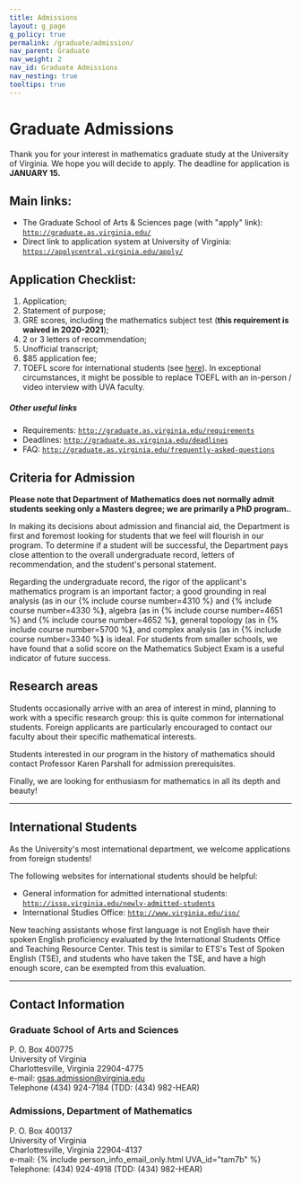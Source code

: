 ```yaml
---
title: Admissions
layout: g_page
g_policy: true
permalink: /graduate/admission/
nav_parent: Graduate
nav_weight: 2
nav_id: Graduate Admissions
nav_nesting: true
tooltips: true
---
```


<h1 class="mb-3">Graduate Admissions</h1>

 Thank you for your interest in mathematics graduate study at the University of Virginia. We hope you will decide to apply. The deadline for application is <strong>JANUARY 15.</strong>
 
## Main links:

- The Graduate School of Arts & Sciences page (with "apply" link): [`http://graduate.as.virginia.edu/`](http://graduate.as.virginia.edu/)
- Direct link to application system at University of Virginia: [`https://applycentral.virginia.edu/apply/`](https://applycentral.virginia.edu/apply/)

## Application Checklist:
1. Application;
2. Statement of purpose;
3. GRE scores, including the mathematics&nbsp;subject test (<b>this requirement is waived in 2020-2021</b>);
4. 2 or 3 letters of recommendation;
5. Unofficial transcript;
6. $85 application fee;
7. TOEFL score for international students (see <a href="http://graduate.as.virginia.edu/requirements">here</a>). In exceptional circumstances, it might be possible to replace TOEFL with an in-person / video interview with UVA faculty.

##### Other useful links

- Requirements: [`http://graduate.as.virginia.edu/requirements`](http://graduate.as.virginia.edu/requirements)
- Deadlines: [`http://graduate.as.virginia.edu/deadlines`](http://graduate.as.virginia.edu/deadlines)
- FAQ: [`http://graduate.as.virginia.edu/frequently-asked-questions`](http://graduate.as.virginia.edu/frequently-asked-questions)

## Criteria for Admission

<strong>Please note that Department of Mathematics does not normally admit students seeking only a Masters degree; we are primarily a PhD program.</strong>.

In making its decisions about admission and financial aid, the Department is first and foremost looking for students that we feel will flourish in our program. To determine if a student will be successful, the Department pays close attention to the overall undergraduate record, letters of recommendation, and the student&#39;s personal statement.

 Regarding the undergraduate record, the rigor of the applicant&#39;s mathematics program is an important factor; a good grounding in real analysis (as in our {% include course number=4310 %} and {% include course number=4330 %}<span style="margin-left: -4px;"></span>), algebra (as in {% include course number=4651 %} and {% include course number=4652 %}<span style="margin-left: -4px;"></span>), general topology (as in {% include course number=5700 %}<span style="margin-left: -4px;"></span>), and complex analysis (as in {% include course number=3340 %}<span style="margin-left: -4px;"></span>) is ideal. For students from smaller schools, we have found that a solid score on the Mathematics Subject Exam is a useful indicator of future success.

## Research areas

Students occasionally arrive with an area of interest in mind, planning to work with a specific research group: this is quite common for international students. Foreign applicants are particularly encouraged to contact our faculty about their specific mathematical interests.

Students interested in our program in the history of mathematics should contact Professor Karen Parshall for admission prerequisites.

Finally, we are looking for enthusiasm for mathematics in all its depth and beauty!

---

## International Students

As the University&#39;s most international department, we welcome applications from foreign students!

The following websites for international students should be helpful:

- General information for admitted international students:
	[`http://issp.virginia.edu/newly-admitted-students`](http://issp.virginia.edu/newly-admitted-students)
- International Studies Office:
	[`http://www.virginia.edu/iso/`](http://www.virginia.edu/iso/)

 New teaching assistants whose first language is not English have their spoken English proficiency evaluated by the International Students Office and Teaching Resource Center. This test is similar to ETS&#39;s Test of Spoken English (TSE), and students who have taken the TSE, and have a high enough score, can be exempted from this evaluation.

---

## Contact Information

### Graduate School of Arts and Sciences
P. O. Box 400775<br>
University of Virginia<br>
Charlottesville, Virginia 22904-4775<br>
e-mail: <a href="mailto:gsas.admission@virginia.edu">gsas.admission@virginia.edu</a><br>
Telephone (434) 924-7184 (TDD: (434) 982-HEAR)

### Admissions, Department of Mathematics
P. O. Box 400137<br>
University of Virginia<br>
Charlottesville, Virginia 22904-4137<br>
e-mail: {% include person_info_email_only.html UVA_id="tam7b" %}<br>
Telephone: (434) 924-4918 (TDD: (434) 982-HEAR)
